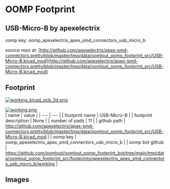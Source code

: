 # OOMP Footprint  
## USB-Micro-B  by apexelectrix  
  
oomp key: oomp_apexelectrix_apex_smd_connectors_usb_micro_b  
  
source repo at: [http://github.com/apexelectrix/apex-smd-connectors.pretty/blob/master/tmp/data/oomlout_oomp_footprint_src/USB-Micro-B.kicad_mod](http://github.com/apexelectrix/apex-smd-connectors.pretty/blob/master/tmp/data/oomlout_oomp_footprint_src/USB-Micro-B.kicad_mod)  
## Footprint  
  
[![working_kicad_pcb_3d.png](working_kicad_pcb_3d_600.png)](working_kicad_pcb_3d.png)  
  
[![working.png](working_600.png)](working.png)  
| name | value | 
| --- | --- | 
| footprint name | USB-Micro-B | 
| footprint description | None | 
| number of pads | 11 | 
| github path | http://github.com/apexelectrix/apex-smd-connectors.pretty/blob/master/tmp/data/oomlout_oomp_footprint_src/USB-Micro-B.kicad_mod | 
| oomp key | oomp_apexelectrix_apex_smd_connectors_usb_micro_b | 
| oomp bot github | https://github.com/oomlout/oomlout_oomp_footprint_bot/tree/main/tmp/data/oomlout_oomp_footprint_src/footprints/apexelectrix_apex_smd_connectors_usb_micro_b/working | 
## Images  
